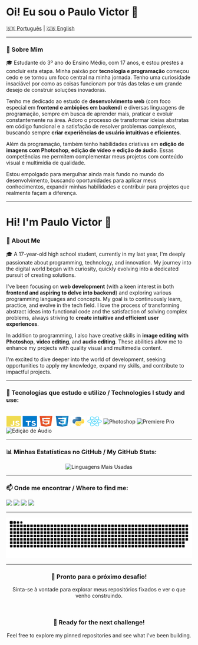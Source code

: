 <h1>Oi! Eu sou o Paulo Victor 👋</h1>

<p>
  <a href="#portugues">🇧🇷 Português</a> | <a href="#english">🇬🇧 English</a>
</p>

---

<a id="portugues"></a>
### 🌟 Sobre Mim

<p>
  🎓 Estudante do 3º ano do Ensino Médio, com 17 anos, e estou prestes a concluir esta etapa. Minha paixão por <b>tecnologia e programação</b> começou cedo e se tornou um foco central na minha jornada. Tenho uma curiosidade insaciável por como as coisas funcionam por trás das telas e um grande desejo de construir soluções inovadoras.
</p>
<p>
  Tenho me dedicado ao estudo de <b>desenvolvimento web</b> (com foco especial em <b>frontend e ambições em backend</b>) e diversas linguagens de programação, sempre em busca de aprender mais, praticar e evoluir constantemente na área. Adoro o processo de transformar ideias abstratas em código funcional e a satisfação de resolver problemas complexos, buscando sempre <b>criar experiências de usuário intuitivas e eficientes</b>.
</p>
<p>
  Além da programação, também tenho habilidades criativas em <b>edição de imagens com Photoshop</b>, <b>edição de vídeo</b> e <b>edição de áudio</b>. Essas competências me permitem complementar meus projetos com conteúdo visual e multimídia de qualidade.
</p>
<p>
  Estou empolgado para mergulhar ainda mais fundo no mundo do desenvolvimento, buscando oportunidades para aplicar meus conhecimentos, expandir minhas habilidades e contribuir para projetos que realmente façam a diferença.
</p>

---

<a id="english"></a>
<h1>Hi! I'm Paulo Victor 👋</h1>

### 🌟 About Me

<p>
  🎓 A 17-year-old high school student, currently in my last year, I'm deeply passionate about programming, technology, and innovation. My journey into the digital world began with curiosity, quickly evolving into a dedicated pursuit of creating solutions.
</p>
<p>
  I've been focusing on <b>web development</b> (with a keen interest in both <b>frontend and aspiring to delve into backend</b>) and exploring various programming languages and concepts. My goal is to continuously learn, practice, and evolve in the tech field. I love the process of transforming abstract ideas into functional code and the satisfaction of solving complex problems, always striving to <b>create intuitive and efficient user experiences</b>.
</p>
<p>
  In addition to programming, I also have creative skills in <b>image editing with Photoshop</b>, <b>video editing</b>, and <b>audio editing</b>. These abilities allow me to enhance my projects with quality visual and multimedia content.
</p>
<p>
  I'm excited to dive deeper into the world of development, seeking opportunities to apply my knowledge, expand my skills, and contribute to impactful projects.
</p>

---

### 🚀 Tecnologias que estudo e utilizo / Technologies I study and use:
<div style="display: inline_block"><br>
  <img align="center" alt="JavaScript" height="30" width="40" src="https://raw.githubusercontent.com/devicons/devicon/master/icons/javascript/javascript-plain.svg">
  <img align="center" alt="TypeScript" height="30" width="40" src="https://raw.githubusercontent.com/devicons/devicon/master/icons/typescript/typescript-plain.svg">
  <img align="center" alt="HTML5" height="30" width="40" src="https://raw.githubusercontent.com/devicons/devicon/master/icons/html5/html5-original.svg">
  <img align="center" alt="CSS3" height="30" width="40" src="https://raw.githubusercontent.com/devicons/devicon/master/icons/css3/css3-original.svg">
  <img align="center" alt="Python" height="30" width="40" src="https://raw.githubusercontent.com/devicons/devicon/master/icons/python/python-original.svg">
  <img align="center" alt="React" height="30" width="40" src="https://raw.githubusercontent.com/devicons/devicon/master/icons/react/react-original.svg">
  <img align="center" alt="Photoshop" height="30" width="40" src="https://upload.wikimedia.org/wikipedia/commons/a/af/Adobe_Photoshop_CC_icon.svg">
  <img align="center" alt="Premiere Pro" height="30" width="40" src="https://upload.wikimedia.org/wikipedia/commons/4/40/Adobe_Premiere_Pro_CC_icon.svg">
  <img align="center" alt="Edição de Áudio" height="30" width="40" src="https://img.icons8.com/fluency/48/audio-wave--v1.png">
</div>


---

### 📊 Minhas Estatísticas no GitHub / My GitHub Stats:

<div align="center">
  <img src="https://github-readme-stats.vercel.app/api/top-langs/?username=paulovrl0624&layout=compact&theme=dark&locale=pt-br" alt="Linguagens Mais Usadas" />
</div>

---

### 📫 Onde me encontrar / Where to find me:
<div>
  <a href="https://www.instagram.com/paulovrl16/" target="_blank"><img src="https://img.shields.io/badge/INSTAGRAM-ff69b4?style=for-the-badge&logo=instagram&logoColor=white"></a>
  <a href="https://discord.gg/ytGWhAXv" target="_blank"><img src="https://img.shields.io/badge/DISCORD-7289DA?style=for-the-badge&logo=discord&logoColor=white"></a> 
  <a href="mailto:pvrioslima@gmail.com"><img src="https://img.shields.io/badge/GMAIL-EA4335?style=for-the-badge&logo=gmail&logoColor=white"></a>
  <a href="https://www.linkedin.com/in/paulo-victor-915b20271/" target="_blank"><img src="https://img.shields.io/badge/LINKEDIN-blue?style=for-the-badge&logo=linkedin&logoColor=white"></a> 
</div>

---

![Snake animation](https://github.com/paulovrl0624/paulovrl0624/blob/output/github-contribution-grid-snake.svg)

---

<div align="center">
  <h3>🚀 Pronto para o próximo desafio!</h3>
  <p>Sinta-se à vontade para explorar meus repositórios fixados e ver o que venho construindo.</p>
  <br>
  <h3>🚀 Ready for the next challenge!</h3>
  <p>Feel free to explore my pinned repositories and see what I've been building.</p>
</div>
